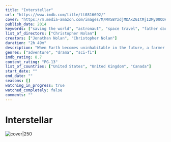 ```yaml
---
title: "Interstellar"
url: "https://www.imdb.com/title/tt0816692/"
cover: "https://m.media-amazon.com/images/M/MV5BYzdjMDAxZGItMjI2My00ODA1LTlkNzItOWFjMDU5ZDJlYWY3XkEyXkFqcGc@._V1_.jpg"
publish_date: 2014
keywords: ["saving the world", "astronaut", "space travel", "father daughter relationship", "wormhole"]
list_of_directors: ["Christopher Nolan"]
creators: ["Jonathan Nolan", "Christopher Nolan"]
duration: "2h 49m"
description: "When Earth becomes uninhabitable in the future, a farmer and ex-NASA pilot, Joseph Cooper, is tasked to pilot a spacecraft, along with a team of researchers, to find a new planet for humans."
genres: ["adventure", "drama", "sci-fi"]
imdb_rating: 8.7
content_rating: "PG-13"
list_of_countries: ["United States", "United Kingdom", "Canada"]
start_date: ""
end_date: ""
seasons: []
watching_in_progress: true
watched_completely: false
comments: ""
---
```


# Interstellar

![cover|250](https://m.media-amazon.com/images/M/MV5BYzdjMDAxZGItMjI2My00ODA1LTlkNzItOWFjMDU5ZDJlYWY3XkEyXkFqcGc@._V1_.jpg)
